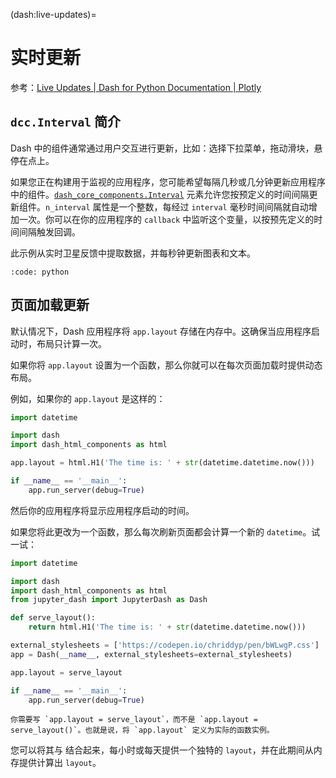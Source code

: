 (dash:live-updates)=
# 实时更新

参考：[Live Updates | Dash for Python Documentation | Plotly](https://dash.plotly.com/live-updates)

## `dcc.Interval` 简介

Dash 中的组件通常通过用户交互进行更新，比如：选择下拉菜单，拖动滑块，悬停在点上。

如果您正在构建用于监视的应用程序，您可能希望每隔几秒或几分钟更新应用程序中的组件。[`dash_core_components.Interval`](dash:dcc/interval) 元素允许您按预定义的时间间隔更新组件。`n_interval` 属性是一个整数，每经过 `interval` 毫秒时间间隔就自动增加一次。你可以在你的应用程序的 `callback` 中监听这个变量，以按预先定义的时间间隔触发回调。

此示例从实时卫星反馈中提取数据，并每秒钟更新图表和文本。

```{include} ../../tests/dash-examples/live_update.py
:code: python
```

## 页面加载更新

默认情况下，Dash 应用程序将 `app.layout` 存储在内存中。这确保当应用程序启动时，布局只计算一次。

如果你将 `app.layout` 设置为一个函数，那么你就可以在每次页面加载时提供动态布局。

例如，如果你的 `app.layout` 是这样的：

```python
import datetime

import dash
import dash_html_components as html

app.layout = html.H1('The time is: ' + str(datetime.datetime.now()))

if __name__ == '__main__':
    app.run_server(debug=True)
```

然后你的应用程序将显示应用程序启动的时间。

如果您将此更改为一个函数，那么每次刷新页面都会计算一个新的 `datetime`。试一试：

```python
import datetime

import dash
import dash_html_components as html
from jupyter_dash import JupyterDash as Dash

def serve_layout():
    return html.H1('The time is: ' + str(datetime.datetime.now()))

external_stylesheets = ['https://codepen.io/chriddyp/pen/bWLwgP.css']
app = Dash(__name__, external_stylesheets=external_stylesheets)

app.layout = serve_layout

if __name__ == '__main__':
    app.run_server(debug=True)
```

```{attention}
你需要写 `app.layout = serve_layout`，而不是 `app.layout = serve_layout()`。也就是说，将 `app.layout` 定义为实际的函数实例。
```

您可以将其与 [](dash:performance) 结合起来，每小时或每天提供一个独特的 `layout`，并在此期间从内存提供计算出 `layout`。